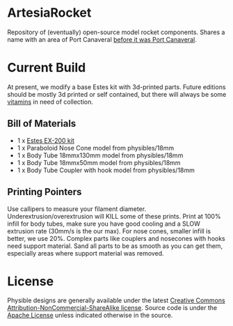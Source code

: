 # ArtesiaRocket
Repository of (eventually) open-source model rocket components. Shares a name with an area of Port Canaveral [before it was Port Canaveral](http://www.cityofcapecanaveral.org/index.asp?Type=B_BASIC&SEC=%7BFCF82651-D0DA-4BE5-B512-1652A96826AE%7D).

# Current Build
At present, we modify a base Estes kit with 3d-printed parts. Future editions should be mostly 3d printed or self contained, but there will always be some [vitamins](http://reprap.org/wiki/Category:Vitamin) in need of collection.

## Bill of Materials
* 1 x [Estes EX-200 kit](http://www.estesrockets.com/rockets/rtf/002450-ex-200tm)
* 1 x Paraboloid Nose Cone model from physibles/18mm
* 1 x Body Tube 18mmx130mm model from physibles/18mm
* 1 x Body Tube 18mmx50mm model from physibles/18mm
* 1 x Body Tube Coupler with hook model from physibles/18mm

## Printing Pointers
Use callipers to measure your filament diameter. Underextrusion/overextrusion will KILL some of these prints. Print at 100% infill for body tubes, make sure you have good cooling and a SLOW extrusion rate (30mm/s is the our max). For nose cones, smaller infill is better, we use 20%. Complex parts like couplers and nosecones with hooks need support material. Sand all parts to be as smooth as you can get them, especially areas where support material was removed.


# License
Physible designs are generally available under the latest [Creative Commons Attribution-NonCommercial-ShareAlike license](http://creativecommons.org/licenses/by-nc-sa/4.0/).
Source code is under the [Apache License](http://choosealicense.com/licenses/apache-2.0/) unless indicated otherwise in the source.


